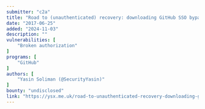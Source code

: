 ```yaml
---
submitter: "c2a"
title: "Road to (unauthenticated) recovery: downloading GitHub SSO bypass codes"
date: "2017-06-25"
added: "2024-11-03"
description: ""
vulnerabilities: [
    "Broken authorization"
]
programs: [
    "GitHub"
]
authors: [
    "Yasin Soliman (@SecurityYasin)"
]
bounty: "undisclosed"
link: "https://ysx.me.uk/road-to-unauthenticated-recovery-downloading-github-saml-codes/"
---
```





